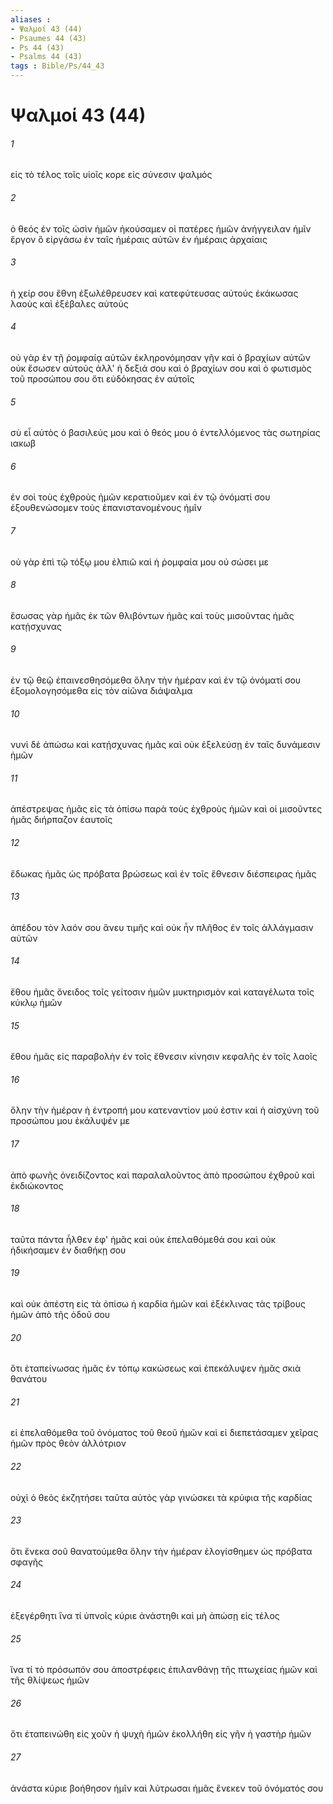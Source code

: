 ```yaml
---
aliases : 
- Ψαλμοί 43 (44)
- Psaumes 44 (43)
- Ps 44 (43)
- Psalms 44 (43)
tags : Bible/Ps/44_43
---
```


# Ψαλμοί 43 (44)

###### 1
εἰς τὸ τέλος τοῖς υἱοῖς κορε εἰς σύνεσιν ψαλμός
###### 2
ὁ θεός ἐν τοῖς ὠσὶν ἡμῶν ἠκούσαμεν οἱ πατέρες ἡμῶν ἀνήγγειλαν ἡμῖν ἔργον ὃ εἰργάσω ἐν ταῖς ἡμέραις αὐτῶν ἐν ἡμέραις ἀρχαίαις
###### 3
ἡ χείρ σου ἔθνη ἐξωλέθρευσεν καὶ κατεφύτευσας αὐτούς ἐκάκωσας λαοὺς καὶ ἐξέβαλες αὐτούς
###### 4
οὐ γὰρ ἐν τῇ ῥομφαίᾳ αὐτῶν ἐκληρονόμησαν γῆν καὶ ὁ βραχίων αὐτῶν οὐκ ἔσωσεν αὐτούς ἀλλ' ἡ δεξιά σου καὶ ὁ βραχίων σου καὶ ὁ φωτισμὸς τοῦ προσώπου σου ὅτι εὐδόκησας ἐν αὐτοῖς
###### 5
σὺ εἶ αὐτὸς ὁ βασιλεύς μου καὶ ὁ θεός μου ὁ ἐντελλόμενος τὰς σωτηρίας ιακωβ
###### 6
ἐν σοὶ τοὺς ἐχθροὺς ἡμῶν κερατιοῦμεν καὶ ἐν τῷ ὀνόματί σου ἐξουθενώσομεν τοὺς ἐπανιστανομένους ἡμῖν
###### 7
οὐ γὰρ ἐπὶ τῷ τόξῳ μου ἐλπιῶ καὶ ἡ ῥομφαία μου οὐ σώσει με
###### 8
ἔσωσας γὰρ ἡμᾶς ἐκ τῶν θλιβόντων ἡμᾶς καὶ τοὺς μισοῦντας ἡμᾶς κατῄσχυνας
###### 9
ἐν τῷ θεῷ ἐπαινεσθησόμεθα ὅλην τὴν ἡμέραν καὶ ἐν τῷ ὀνόματί σου ἐξομολογησόμεθα εἰς τὸν αἰῶνα διάψαλμα
###### 10
νυνὶ δὲ ἀπώσω καὶ κατῄσχυνας ἡμᾶς καὶ οὐκ ἐξελεύσῃ ἐν ταῖς δυνάμεσιν ἡμῶν
###### 11
ἀπέστρεψας ἡμᾶς εἰς τὰ ὀπίσω παρὰ τοὺς ἐχθροὺς ἡμῶν καὶ οἱ μισοῦντες ἡμᾶς διήρπαζον ἑαυτοῖς
###### 12
ἔδωκας ἡμᾶς ὡς πρόβατα βρώσεως καὶ ἐν τοῖς ἔθνεσιν διέσπειρας ἡμᾶς
###### 13
ἀπέδου τὸν λαόν σου ἄνευ τιμῆς καὶ οὐκ ἦν πλῆθος ἐν τοῖς ἀλλάγμασιν αὐτῶν
###### 14
ἔθου ἡμᾶς ὄνειδος τοῖς γείτοσιν ἡμῶν μυκτηρισμὸν καὶ καταγέλωτα τοῖς κύκλῳ ἡμῶν
###### 15
ἔθου ἡμᾶς εἰς παραβολὴν ἐν τοῖς ἔθνεσιν κίνησιν κεφαλῆς ἐν τοῖς λαοῖς
###### 16
ὅλην τὴν ἡμέραν ἡ ἐντροπή μου κατεναντίον μού ἐστιν καὶ ἡ αἰσχύνη τοῦ προσώπου μου ἐκάλυψέν με
###### 17
ἀπὸ φωνῆς ὀνειδίζοντος καὶ παραλαλοῦντος ἀπὸ προσώπου ἐχθροῦ καὶ ἐκδιώκοντος
###### 18
ταῦτα πάντα ἦλθεν ἐφ' ἡμᾶς καὶ οὐκ ἐπελαθόμεθά σου καὶ οὐκ ἠδικήσαμεν ἐν διαθήκῃ σου
###### 19
καὶ οὐκ ἀπέστη εἰς τὰ ὀπίσω ἡ καρδία ἡμῶν καὶ ἐξέκλινας τὰς τρίβους ἡμῶν ἀπὸ τῆς ὁδοῦ σου
###### 20
ὅτι ἐταπείνωσας ἡμᾶς ἐν τόπῳ κακώσεως καὶ ἐπεκάλυψεν ἡμᾶς σκιὰ θανάτου
###### 21
εἰ ἐπελαθόμεθα τοῦ ὀνόματος τοῦ θεοῦ ἡμῶν καὶ εἰ διεπετάσαμεν χεῖρας ἡμῶν πρὸς θεὸν ἀλλότριον
###### 22
οὐχὶ ὁ θεὸς ἐκζητήσει ταῦτα αὐτὸς γὰρ γινώσκει τὰ κρύφια τῆς καρδίας
###### 23
ὅτι ἕνεκα σοῦ θανατούμεθα ὅλην τὴν ἡμέραν ἐλογίσθημεν ὡς πρόβατα σφαγῆς
###### 24
ἐξεγέρθητι ἵνα τί ὑπνοῖς κύριε ἀνάστηθι καὶ μὴ ἀπώσῃ εἰς τέλος
###### 25
ἵνα τί τὸ πρόσωπόν σου ἀποστρέφεις ἐπιλανθάνῃ τῆς πτωχείας ἡμῶν καὶ τῆς θλίψεως ἡμῶν
###### 26
ὅτι ἐταπεινώθη εἰς χοῦν ἡ ψυχὴ ἡμῶν ἐκολλήθη εἰς γῆν ἡ γαστὴρ ἡμῶν
###### 27
ἀνάστα κύριε βοήθησον ἡμῖν καὶ λύτρωσαι ἡμᾶς ἕνεκεν τοῦ ὀνόματός σου
